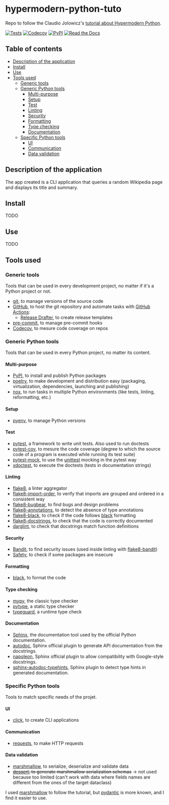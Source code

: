 # hypermodern-python-tuto

Repo to follow the Claudio Jolowicz's [tutorial about Hypermodern Python](https://cjolowicz.github.io/posts/hypermodern-python-01-setup/).

[![Tests](https://github.com/le-chartreux/hypermodern-python-tuto/workflows/Tests/badge.svg)](https://github.com/le-chartreux/hypermodern-python-tuto/actions?workflow=Tests)
[![Codecov](https://codecov.io/gh/le-chartreux/hypermodern-python-tuto/branch/master/graph/badge.svg)](https://codecov.io/gh/le-chartreux/hypermodern-python-tuto)
[![PyPI](https://img.shields.io/pypi/v/hypermodern-python-tuto.svg)](https://pypi.org/project/hypermodern-python-tuto/)
[![Read the Docs](https://readthedocs.org/projects/hypermodern-python-tuto/badge/)](https://hypermodern-python-tuto.readthedocs.io/)

## Table of contents

- [Description of the application](#description-of-the-application)
- [Install](#install)
- [Use](#use)
- [Tools used](#tools-used)
  - [Generic tools](#generic-tools)
  - [Generic Python tools](#generic-python-tools)
    - [Multi-purpose](#multi-purpose)
    - [Setup](#setup)
    - [Test](#test)
    - [Linting](#linting)
    - [Security](#security)
    - [Formatting](#formatting)
    - [Type checking](#type-checking)
    - [Documentation](#documentation)
  - [Specific Python tools](#specific-python-tools)
    - [UI](#ui)
    - [Communication](#communication)
    - [Data validation](#data-validation)

## Description of the application

The app created is a CLI application that queries a random Wikipedia page and displays its title and summary.

## Install

TODO

## Use

TODO

## Tools used

### Generic tools

Tools that can be used in every development project, no matter if it's a Python project or not.

- [git](https://git-scm.com/), to manage versions of the source code
- [GitHub](https://github.com/le-chartreux/hypermodern-python-tuto), to host the git repository and automate tasks with [GitHub Actions](https://docs.github.com/en/actions):
  - [Release Drafter](https://github.com/marketplace/actions/release-drafter), to create release templates
- [pre-commit](https://pre-commit.com/), to manage pre-commit hooks
- [Codecov](https://about.codecov.io/), to mesure code coverage on repos

### Generic Python tools

Tools that can be used in every Python project, no matter its content.

#### Multi-purpose

- [PyPI](https://pypi.org/), to install and publish Python packages
- [poetry](https://python-poetry.org/), to make development and distribution easy (packaging, virtualization, dependencies, launching and publishing)
- [nox](https://nox.thea.codes/en/stable/), to run tasks in multiple Python environments (like tests, linting, reformatting, etc.)

#### Setup

- [pyenv](https://github.com/pyenv/pyenv), to manage Python versions

#### Test

- [pytest](https://docs.pytest.org/en/latest/), a framework to write unit tests. Also used to run doctests
- [pytest-cov](https://pytest-cov.readthedocs.io/en/latest/), to mesure the code coverage (degree to which the source code of a program is executed while running its test suite)
- [pytest-mock](https://pytest-mock.readthedocs.io/en/latest/), to use the [unittest](https://docs.python.org/3/library/unittest.html) mocking in the pytest way
- [xdoctest](https://pypi.org/project/xdoctest/), to execute the doctests (tests in documentation strings)

#### Linting

- [flake8](https://flake8.pycqa.org/en/latest/), a linter aggregator
- [flake8-import-order](https://github.com/PyCQA/flake8-import-order), to verify that imports are grouped and ordered in a consistent way
- [flake8-bugbear](https://github.com/PyCQA/flake8-bugbear), to find bugs and design problems
- [flake8-annotations](https://pypi.org/project/flake8-annotations/), to detect the absence of type annotations
- [flake8-black](https://pypi.org/project/flake8-black/), to check if the code follows [black](https://black.readthedocs.io/en/stable/) formatting
- [flake8-docstrings](https://pypi.org/project/flake8-docstrings/), to check that the code is correctly documented
- [darglint](https://pypi.org/project/darglint/), to check that docstrings match function definitions

#### Security

- [Bandit](https://bandit.readthedocs.io/en/latest/), to find security issues (used inside linting with [flake8-bandit](https://pypi.org/project/flake8-bandit/))
- [Safety](https://pyup.io/safety/), to check if some packages are insecure

#### Formatting

- [black](https://black.readthedocs.io/en/stable/), to format the code

#### Type checking

- [mypy](https://mypy-lang.org/), the classic type checker
- [pytype](https://google.github.io/pytype/), a static type checker
- [typeguard](https://typeguard.readthedocs.io/en/latest/), a runtime type check

#### Documentation

- [Sphinx](https://www.sphinx-doc.org/en/master/), the documentation tool used by the official Python documentation.
- [autodoc](https://www.sphinx-doc.org/en/master/usage/extensions/autodoc.html), Sphinx official plugin to generate API documentation from the docstrings.
- [napoleon](https://www.sphinx-doc.org/en/master/usage/extensions/napoleon.html), Sphinx official plugin to allow compatibility with Google-style docstrings.
- [sphinx-autodoc-typehints](https://pypi.org/project/sphinx-autodoc-typehints/), Sphinx plugin to detect type hints in generated documentation.

### Specific Python tools

Tools to match specific needs of the projet.

#### UI

- [click](https://click.palletsprojects.com/en/8.1.x/), to create CLI applications

#### Communication

- [requests](https://requests.readthedocs.io/en/latest/), to make HTTP requests

#### Data validation

- [marshmallow](https://marshmallow.readthedocs.io/en/stable/), to serialize, deserialize and validate data
- ~~[dessert](https://desert.readthedocs.io/en/stable/), to generate marshmallow serialization schemas~~ → not used because too limited (can't work with data where fields names are different from the ones of the target dataclass)

I used [marshmallow](https://marshmallow.readthedocs.io/en/stable/) to follow the tutorial, but  [pydantic](https://docs.pydantic.dev/) is more known, and I find it easier to use.
